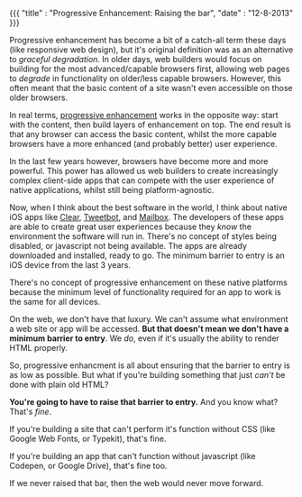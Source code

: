 {{{
    "title"    : "Progressive Enhancement: Raising the bar",
    "date"     : "12-8-2013"
}}}

Progressive enhancement has become a bit of a catch-all term these days (like responsive web design), but it's original definition was as an alternative to *graceful degradation*.
In older days, web builders would focus on building for the most advanced/capable browsers first, allowing web pages to *degrade* in functionality on older/less capable browsers. However, this often meant that the basic content of a site wasn't even accessible on those older browsers.

In real terms, [progressive enhancement](http://en.wikipedia.org/wiki/Progressive_enhancement) works in the opposite way: start with the content, then build layers of enhancement on top. The end result is that any browser can access the basic content, whilst the more capable browsers have a more enhanced (and probably better) user experience.

In the last few years however, browsers have become more and more powerful. This power has allowed us web builders to create increasingly complex client-side apps that can compete with the user experience of native applications, whilst still being platform-agnostic.

Now, when I think about the best software in the world, I think about native iOS apps like [Clear](http://realmacsoftware.com/clear), [Tweetbot](http://tapbots.com/software/tweetbot/), and [Mailbox](http://www.mailboxapp.com/). The developers of these apps are able to create great user experiences because they *know* the environment the software will run in. There's no concept of styles being disabled, or javascript not being available. The apps are already downloaded and installed, ready to go. The minimum barrier to entry is an iOS device from the last 3 years.

There's no concept of progressive enhancement on these native platforms because the minimum level of functionality required for an app to work is the same for all devices.

On the web, we don't have that luxury. We can't assume what environment a web site or app will be accessed. **But that doesn't mean we don't have a minimum barrier to entry**. We *do*, even if it's usually the ability to render HTML properly.

So, progressive enhancment is all about ensuring that the barrier to entry is as low as possible. But what if you're building something that just *can't* be done with plain old HTML?

**You're going to have to raise that barrier to entry.**
And you know what? That's *fine*.

If you're building a site that can't perform it's function without CSS (like Google Web Fonts, or Typekit), that's fine.

If you're building an app that can't function without javascript (like Codepen, or Google Drive), that's fine too.

If we never raised that bar, then the web would never move forward.